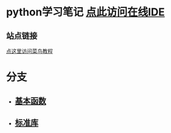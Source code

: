 # python学习笔记 [点此访问在线IDE](http://59.47.73.117:5000)
## 站点链接
[点这里访问菜鸟教程](https://www.runoob.com/python3/python3-tutorial.html)
# 分支
- ## [基本函数](https://github.com/Gyxqq/python_learn/tree/main/%E5%9F%BA%E6%9C%AC%E5%87%BD%E6%95%B0)
- ## [标准库](https://github.com/Gyxqq/python_learn/tree/main/%E6%A0%87%E5%87%86%E5%BA%93)
